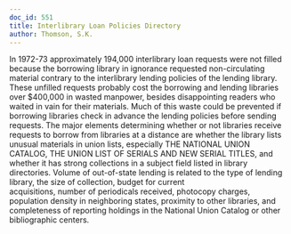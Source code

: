 ```yaml
---
doc_id: 551
title: Interlibrary Loan Policies Directory
author: Thomson, S.K.
---
```


In 1972-73 approximately 194,000 interlibrary loan requests
were not filled because the borrowing library in ignorance
requested non-circulating material contrary to the
interlibrary lending policies of the lending library.  These
unfilled requests probably cost the borrowing and lending
libraries over $400,000 in wasted manpower, besides 
disappointing readers who waited in vain for their materials.
Much of this waste could be prevented if borrowing libraries check
in advance the lending policies before sending requests.
    The major elements determining whether or not libraries
receive requests to borrow from libraries at a distance are
whether the library lists unusual materials in union lists,
especially THE NATIONAL UNION CATALOG, THE UNION LIST OF
SERIALS AND NEW SERIAL TITLES, and whether it has strong
collections in a subject field listed in library directories.
Volume of out-of-state lending is related to the type of
lending library, the size of collection, budget for current    
acquisitions, number of periodicals received, photocopy
charges, population density in neighboring states, proximity
to other libraries, and completeness of reporting holdings in
the National Union Catalog or other bibliographic centers.